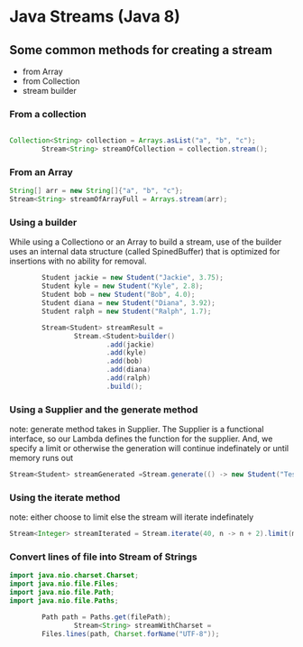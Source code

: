 # Java Streams (Java 8)

## Some common methods for creating a stream
- from Array
- from Collection
- stream builder

### From a collection
```java

Collection<String> collection = Arrays.asList("a", "b", "c");
        Stream<String> streamOfCollection = collection.stream();
```

### From an Array
```java
String[] arr = new String[]{"a", "b", "c"};
Stream<String> streamOfArrayFull = Arrays.stream(arr);
```

### Using a  builder
While using a Collectiono or an Array to build a stream, use of the builder uses an internal data structure (called SpinedBuffer) that is optimized for insertions with no ability for removal.
```java
        Student jackie = new Student("Jackie", 3.75);
        Student kyle = new Student("Kyle", 2.8);
        Student bob = new Student("Bob", 4.0);
        Student diana = new Student("Diana", 3.92);
        Student ralph = new Student("Ralph", 1.7);

        Stream<Student> streamResult =
                Stream.<Student>builder()
                        .add(jackie)
                        .add(kyle)
                        .add(bob)
                        .add(diana)
                        .add(ralph)
                        .build();
```
### Using a Supplier and the generate method
note:  generate method takes in Supplier.  The Supplier is a functional interface, so our Lambda defines the function for the supplier.  And, we specify a limit or otherwise the generation will continue indefinately or until memory runs out


```java
Stream<Student> streamGenerated =Stream.generate(() -> new Student("Test Student", 3.5)).limit(size);
```

### Using the iterate method
note:  either choose to limit else the stream will iterate indefinately
```java
Stream<Integer> streamIterated = Stream.iterate(40, n -> n + 2).limit(max);
```

### Convert lines of file into Stream of Strings
```java
import java.nio.charset.Charset;
import java.nio.file.Files;
import java.nio.file.Path;
import java.nio.file.Paths;

        Path path = Paths.get(filePath);
                Stream<String> streamWithCharset =
        Files.lines(path, Charset.forName("UTF-8"));
```